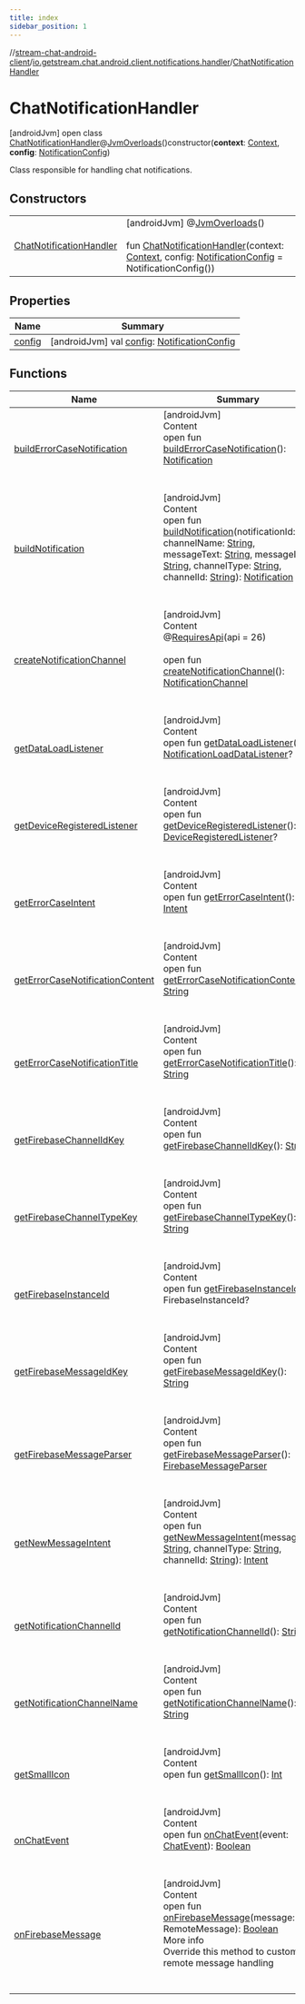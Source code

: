 ```yaml
---
title: index
sidebar_position: 1
---
```

//[stream-chat-android-client](../../../index.md)/[io.getstream.chat.android.client.notifications.handler](../index.md)/[ChatNotificationHandler](index.md)



# ChatNotificationHandler  
 [androidJvm] open class [ChatNotificationHandler](index.md)@[JvmOverloads](https://kotlinlang.org/api/latest/jvm/stdlib/kotlin.jvm/-jvm-overloads/index.html)()constructor(**context**: [Context](https://developer.android.com/reference/kotlin/android/content/Context.html), **config**: [NotificationConfig](../NotificationConfig/index.md))

Class responsible for handling chat notifications.

   


## Constructors  
  
| | |
|---|---|
| <a name="io.getstream.chat.android.client.notifications.handler/ChatNotificationHandler/ChatNotificationHandler/#android.content.Context#io.getstream.chat.android.client.notifications.handler.NotificationConfig/PointingToDeclaration/"></a>[ChatNotificationHandler](ChatNotificationHandler.md)| <a name="io.getstream.chat.android.client.notifications.handler/ChatNotificationHandler/ChatNotificationHandler/#android.content.Context#io.getstream.chat.android.client.notifications.handler.NotificationConfig/PointingToDeclaration/"></a> [androidJvm] @[JvmOverloads](https://kotlinlang.org/api/latest/jvm/stdlib/kotlin.jvm/-jvm-overloads/index.html)()  <br/>  <br/>fun [ChatNotificationHandler](ChatNotificationHandler.md)(context: [Context](https://developer.android.com/reference/kotlin/android/content/Context.html), config: [NotificationConfig](../NotificationConfig/index.md) = NotificationConfig())   <br/>|


## Properties  
  
|  Name |  Summary | 
|---|---|
| <a name="io.getstream.chat.android.client.notifications.handler/ChatNotificationHandler/config/#/PointingToDeclaration/"></a>[config](config.md)| <a name="io.getstream.chat.android.client.notifications.handler/ChatNotificationHandler/config/#/PointingToDeclaration/"></a> [androidJvm] val [config](config.md): [NotificationConfig](../NotificationConfig/index.md)   <br/>|


## Functions  
  
|  Name |  Summary | 
|---|---|
| <a name="io.getstream.chat.android.client.notifications.handler/ChatNotificationHandler/buildErrorCaseNotification/#/PointingToDeclaration/"></a>[buildErrorCaseNotification](buildErrorCaseNotification.md)| <a name="io.getstream.chat.android.client.notifications.handler/ChatNotificationHandler/buildErrorCaseNotification/#/PointingToDeclaration/"></a>[androidJvm]  <br/>Content  <br/>open fun [buildErrorCaseNotification](buildErrorCaseNotification.md)(): [Notification](https://developer.android.com/reference/kotlin/android/app/Notification.html)  <br/><br/><br/>|
| <a name="io.getstream.chat.android.client.notifications.handler/ChatNotificationHandler/buildNotification/#kotlin.Int#kotlin.String#kotlin.String#kotlin.String#kotlin.String#kotlin.String/PointingToDeclaration/"></a>[buildNotification](buildNotification.md)| <a name="io.getstream.chat.android.client.notifications.handler/ChatNotificationHandler/buildNotification/#kotlin.Int#kotlin.String#kotlin.String#kotlin.String#kotlin.String#kotlin.String/PointingToDeclaration/"></a>[androidJvm]  <br/>Content  <br/>open fun [buildNotification](buildNotification.md)(notificationId: [Int](https://kotlinlang.org/api/latest/jvm/stdlib/kotlin/-int/index.html), channelName: [String](https://kotlinlang.org/api/latest/jvm/stdlib/kotlin/-string/index.html), messageText: [String](https://kotlinlang.org/api/latest/jvm/stdlib/kotlin/-string/index.html), messageId: [String](https://kotlinlang.org/api/latest/jvm/stdlib/kotlin/-string/index.html), channelType: [String](https://kotlinlang.org/api/latest/jvm/stdlib/kotlin/-string/index.html), channelId: [String](https://kotlinlang.org/api/latest/jvm/stdlib/kotlin/-string/index.html)): [Notification](https://developer.android.com/reference/kotlin/android/app/Notification.html)  <br/><br/><br/>|
| <a name="io.getstream.chat.android.client.notifications.handler/ChatNotificationHandler/createNotificationChannel/#/PointingToDeclaration/"></a>[createNotificationChannel](createNotificationChannel.md)| <a name="io.getstream.chat.android.client.notifications.handler/ChatNotificationHandler/createNotificationChannel/#/PointingToDeclaration/"></a>[androidJvm]  <br/>Content  <br/>@[RequiresApi](https://developer.android.com/reference/kotlin/androidx/annotation/RequiresApi.html)(api = 26)  <br/>  <br/>open fun [createNotificationChannel](createNotificationChannel.md)(): [NotificationChannel](https://developer.android.com/reference/kotlin/android/app/NotificationChannel.html)  <br/><br/><br/>|
| <a name="io.getstream.chat.android.client.notifications.handler/ChatNotificationHandler/getDataLoadListener/#/PointingToDeclaration/"></a>[getDataLoadListener](getDataLoadListener.md)| <a name="io.getstream.chat.android.client.notifications.handler/ChatNotificationHandler/getDataLoadListener/#/PointingToDeclaration/"></a>[androidJvm]  <br/>Content  <br/>open fun [getDataLoadListener](getDataLoadListener.md)(): [NotificationLoadDataListener](../../io.getstream.chat.android.client.notifications/NotificationLoadDataListener/index.md)?  <br/><br/><br/>|
| <a name="io.getstream.chat.android.client.notifications.handler/ChatNotificationHandler/getDeviceRegisteredListener/#/PointingToDeclaration/"></a>[getDeviceRegisteredListener](getDeviceRegisteredListener.md)| <a name="io.getstream.chat.android.client.notifications.handler/ChatNotificationHandler/getDeviceRegisteredListener/#/PointingToDeclaration/"></a>[androidJvm]  <br/>Content  <br/>open fun [getDeviceRegisteredListener](getDeviceRegisteredListener.md)(): [DeviceRegisteredListener](../../io.getstream.chat.android.client.notifications/DeviceRegisteredListener/index.md)?  <br/><br/><br/>|
| <a name="io.getstream.chat.android.client.notifications.handler/ChatNotificationHandler/getErrorCaseIntent/#/PointingToDeclaration/"></a>[getErrorCaseIntent](getErrorCaseIntent.md)| <a name="io.getstream.chat.android.client.notifications.handler/ChatNotificationHandler/getErrorCaseIntent/#/PointingToDeclaration/"></a>[androidJvm]  <br/>Content  <br/>open fun [getErrorCaseIntent](getErrorCaseIntent.md)(): [Intent](https://developer.android.com/reference/kotlin/android/content/Intent.html)  <br/><br/><br/>|
| <a name="io.getstream.chat.android.client.notifications.handler/ChatNotificationHandler/getErrorCaseNotificationContent/#/PointingToDeclaration/"></a>[getErrorCaseNotificationContent](getErrorCaseNotificationContent.md)| <a name="io.getstream.chat.android.client.notifications.handler/ChatNotificationHandler/getErrorCaseNotificationContent/#/PointingToDeclaration/"></a>[androidJvm]  <br/>Content  <br/>open fun [getErrorCaseNotificationContent](getErrorCaseNotificationContent.md)(): [String](https://kotlinlang.org/api/latest/jvm/stdlib/kotlin/-string/index.html)  <br/><br/><br/>|
| <a name="io.getstream.chat.android.client.notifications.handler/ChatNotificationHandler/getErrorCaseNotificationTitle/#/PointingToDeclaration/"></a>[getErrorCaseNotificationTitle](getErrorCaseNotificationTitle.md)| <a name="io.getstream.chat.android.client.notifications.handler/ChatNotificationHandler/getErrorCaseNotificationTitle/#/PointingToDeclaration/"></a>[androidJvm]  <br/>Content  <br/>open fun [getErrorCaseNotificationTitle](getErrorCaseNotificationTitle.md)(): [String](https://kotlinlang.org/api/latest/jvm/stdlib/kotlin/-string/index.html)  <br/><br/><br/>|
| <a name="io.getstream.chat.android.client.notifications.handler/ChatNotificationHandler/getFirebaseChannelIdKey/#/PointingToDeclaration/"></a>[getFirebaseChannelIdKey](getFirebaseChannelIdKey.md)| <a name="io.getstream.chat.android.client.notifications.handler/ChatNotificationHandler/getFirebaseChannelIdKey/#/PointingToDeclaration/"></a>[androidJvm]  <br/>Content  <br/>open fun [getFirebaseChannelIdKey](getFirebaseChannelIdKey.md)(): [String](https://kotlinlang.org/api/latest/jvm/stdlib/kotlin/-string/index.html)  <br/><br/><br/>|
| <a name="io.getstream.chat.android.client.notifications.handler/ChatNotificationHandler/getFirebaseChannelTypeKey/#/PointingToDeclaration/"></a>[getFirebaseChannelTypeKey](getFirebaseChannelTypeKey.md)| <a name="io.getstream.chat.android.client.notifications.handler/ChatNotificationHandler/getFirebaseChannelTypeKey/#/PointingToDeclaration/"></a>[androidJvm]  <br/>Content  <br/>open fun [getFirebaseChannelTypeKey](getFirebaseChannelTypeKey.md)(): [String](https://kotlinlang.org/api/latest/jvm/stdlib/kotlin/-string/index.html)  <br/><br/><br/>|
| <a name="io.getstream.chat.android.client.notifications.handler/ChatNotificationHandler/getFirebaseInstanceId/#/PointingToDeclaration/"></a>[getFirebaseInstanceId](getFirebaseInstanceId.md)| <a name="io.getstream.chat.android.client.notifications.handler/ChatNotificationHandler/getFirebaseInstanceId/#/PointingToDeclaration/"></a>[androidJvm]  <br/>Content  <br/>open fun [getFirebaseInstanceId](getFirebaseInstanceId.md)(): FirebaseInstanceId?  <br/><br/><br/>|
| <a name="io.getstream.chat.android.client.notifications.handler/ChatNotificationHandler/getFirebaseMessageIdKey/#/PointingToDeclaration/"></a>[getFirebaseMessageIdKey](getFirebaseMessageIdKey.md)| <a name="io.getstream.chat.android.client.notifications.handler/ChatNotificationHandler/getFirebaseMessageIdKey/#/PointingToDeclaration/"></a>[androidJvm]  <br/>Content  <br/>open fun [getFirebaseMessageIdKey](getFirebaseMessageIdKey.md)(): [String](https://kotlinlang.org/api/latest/jvm/stdlib/kotlin/-string/index.html)  <br/><br/><br/>|
| <a name="io.getstream.chat.android.client.notifications.handler/ChatNotificationHandler/getFirebaseMessageParser/#/PointingToDeclaration/"></a>[getFirebaseMessageParser](getFirebaseMessageParser.md)| <a name="io.getstream.chat.android.client.notifications.handler/ChatNotificationHandler/getFirebaseMessageParser/#/PointingToDeclaration/"></a>[androidJvm]  <br/>Content  <br/>open fun [getFirebaseMessageParser](getFirebaseMessageParser.md)(): [FirebaseMessageParser](../../io.getstream.chat.android.client.notifications/FirebaseMessageParser/index.md)  <br/><br/><br/>|
| <a name="io.getstream.chat.android.client.notifications.handler/ChatNotificationHandler/getNewMessageIntent/#kotlin.String#kotlin.String#kotlin.String/PointingToDeclaration/"></a>[getNewMessageIntent](getNewMessageIntent.md)| <a name="io.getstream.chat.android.client.notifications.handler/ChatNotificationHandler/getNewMessageIntent/#kotlin.String#kotlin.String#kotlin.String/PointingToDeclaration/"></a>[androidJvm]  <br/>Content  <br/>open fun [getNewMessageIntent](getNewMessageIntent.md)(messageId: [String](https://kotlinlang.org/api/latest/jvm/stdlib/kotlin/-string/index.html), channelType: [String](https://kotlinlang.org/api/latest/jvm/stdlib/kotlin/-string/index.html), channelId: [String](https://kotlinlang.org/api/latest/jvm/stdlib/kotlin/-string/index.html)): [Intent](https://developer.android.com/reference/kotlin/android/content/Intent.html)  <br/><br/><br/>|
| <a name="io.getstream.chat.android.client.notifications.handler/ChatNotificationHandler/getNotificationChannelId/#/PointingToDeclaration/"></a>[getNotificationChannelId](getNotificationChannelId.md)| <a name="io.getstream.chat.android.client.notifications.handler/ChatNotificationHandler/getNotificationChannelId/#/PointingToDeclaration/"></a>[androidJvm]  <br/>Content  <br/>open fun [getNotificationChannelId](getNotificationChannelId.md)(): [String](https://kotlinlang.org/api/latest/jvm/stdlib/kotlin/-string/index.html)  <br/><br/><br/>|
| <a name="io.getstream.chat.android.client.notifications.handler/ChatNotificationHandler/getNotificationChannelName/#/PointingToDeclaration/"></a>[getNotificationChannelName](getNotificationChannelName.md)| <a name="io.getstream.chat.android.client.notifications.handler/ChatNotificationHandler/getNotificationChannelName/#/PointingToDeclaration/"></a>[androidJvm]  <br/>Content  <br/>open fun [getNotificationChannelName](getNotificationChannelName.md)(): [String](https://kotlinlang.org/api/latest/jvm/stdlib/kotlin/-string/index.html)  <br/><br/><br/>|
| <a name="io.getstream.chat.android.client.notifications.handler/ChatNotificationHandler/getSmallIcon/#/PointingToDeclaration/"></a>[getSmallIcon](getSmallIcon.md)| <a name="io.getstream.chat.android.client.notifications.handler/ChatNotificationHandler/getSmallIcon/#/PointingToDeclaration/"></a>[androidJvm]  <br/>Content  <br/>open fun [getSmallIcon](getSmallIcon.md)(): [Int](https://kotlinlang.org/api/latest/jvm/stdlib/kotlin/-int/index.html)  <br/><br/><br/>|
| <a name="io.getstream.chat.android.client.notifications.handler/ChatNotificationHandler/onChatEvent/#io.getstream.chat.android.client.events.ChatEvent/PointingToDeclaration/"></a>[onChatEvent](onChatEvent.md)| <a name="io.getstream.chat.android.client.notifications.handler/ChatNotificationHandler/onChatEvent/#io.getstream.chat.android.client.events.ChatEvent/PointingToDeclaration/"></a>[androidJvm]  <br/>Content  <br/>open fun [onChatEvent](onChatEvent.md)(event: [ChatEvent](../../io.getstream.chat.android.client.events/ChatEvent/index.md)): [Boolean](https://kotlinlang.org/api/latest/jvm/stdlib/kotlin/-boolean/index.html)  <br/><br/><br/>|
| <a name="io.getstream.chat.android.client.notifications.handler/ChatNotificationHandler/onFirebaseMessage/#com.google.firebase.messaging.RemoteMessage/PointingToDeclaration/"></a>[onFirebaseMessage](onFirebaseMessage.md)| <a name="io.getstream.chat.android.client.notifications.handler/ChatNotificationHandler/onFirebaseMessage/#com.google.firebase.messaging.RemoteMessage/PointingToDeclaration/"></a>[androidJvm]  <br/>Content  <br/>open fun [onFirebaseMessage](onFirebaseMessage.md)(message: RemoteMessage): [Boolean](https://kotlinlang.org/api/latest/jvm/stdlib/kotlin/-boolean/index.html)  <br/>More info  <br/>Override this method to customize remote message handling  <br/><br/><br/>|


